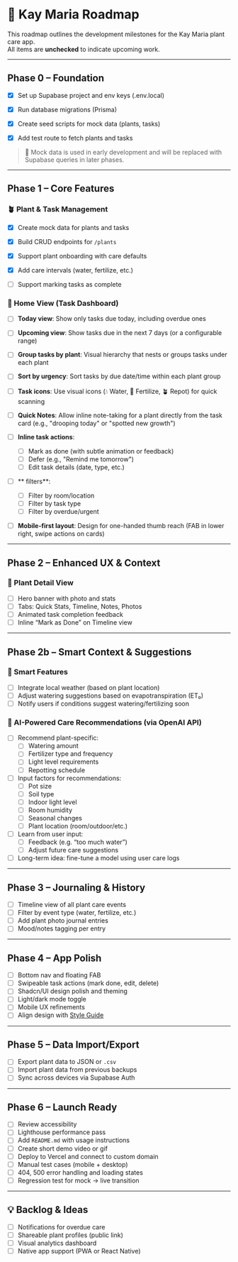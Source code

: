 # 🌱 Kay Maria Roadmap

This roadmap outlines the development milestones for the Kay Maria plant care app.  
All items are **unchecked** to indicate upcoming work.

---

## Phase 0 – Foundation

 - [x] Set up Supabase project and env keys (.env.local)
 - [x] Run database migrations (Prisma)
 - [x] Create seed scripts for mock data (plants, tasks)
 - [x] Add test route to fetch plants and tasks


> 🔧 Mock data is used in early development and will be replaced with Supabase queries in later phases.


---

## Phase 1 – Core Features

### 🪴 Plant & Task Management

- [x] Create mock data for plants and tasks

- [x] Build CRUD endpoints for `/plants`
- [x] Support plant onboarding with care defaults
- [x] Add care intervals (water, fertilize, etc.)
- [ ] Support marking tasks as complete

### 📅 Home View (Task Dashboard)

- [ ] **Today view**: Show only tasks due today, including overdue ones
- [ ] **Upcoming view**: Show tasks due in the next 7 days (or a configurable range)
- [ ] **Group tasks by plant**: Visual hierarchy that nests or groups tasks under each plant
- [ ] **Sort by urgency**: Sort tasks by due date/time within each plant group
- [ ] **Task icons**: Use visual icons (💧 Water, 🌱 Fertilize, 🪴 Repot) for quick scanning
- [ ] **Quick Notes**: Allow inline note-taking for a plant directly from the task card (e.g., "drooping today" or "spotted new growth")
- [ ] **Inline task actions**:
  - [ ] Mark as done (with subtle animation or feedback)
  - [ ] Defer (e.g., "Remind me tomorrow")
  - [ ] Edit task details (date, type, etc.)
- [ ] ** filters**: 
  - [ ] Filter by room/location
  - [ ] Filter by task type
  - [ ] Filter by overdue/urgent
- [ ] **Mobile-first layout**: Design for one-handed thumb reach (FAB in lower right, swipe actions on cards)


---

## Phase 2 – Enhanced UX & Context

### 🌿 Plant Detail View

- [ ] Hero banner with photo and stats
- [ ] Tabs: Quick Stats, Timeline, Notes, Photos
- [ ] Animated task completion feedback
- [ ] Inline “Mark as Done” on Timeline view

---

## Phase 2b – Smart Context & Suggestions

### 🧠 Smart Features

- [ ] Integrate local weather (based on plant location)
- [ ] Adjust watering suggestions based on evapotranspiration (ET₀)
- [ ] Notify users if conditions suggest watering/fertilizing soon

### 🌿 AI-Powered Care Recommendations (via OpenAI API)

- [ ] Recommend plant-specific:
  - [ ] Watering amount
  - [ ] Fertilizer type and frequency
  - [ ] Light level requirements
  - [ ] Repotting schedule
- [ ] Input factors for recommendations:
  - [ ] Pot size
  - [ ] Soil type
  - [ ] Indoor light level
  - [ ] Room humidity
  - [ ] Seasonal changes
  - [ ] Plant location (room/outdoor/etc.)
- [ ] Learn from user input:
  - [ ] Feedback (e.g. “too much water”)
  - [ ] Adjust future care suggestions
- [ ] Long-term idea: fine-tune a model using user care logs

---

## Phase 3 – Journaling & History

- [ ] Timeline view of all plant care events
- [ ] Filter by event type (water, fertilize, etc.)
- [ ] Add plant photo journal entries
- [ ] Mood/notes tagging per entry

---

## Phase 4 – App Polish

- [ ] Bottom nav and floating FAB
- [ ] Swipeable task actions (mark done, edit, delete)
- [ ] Shadcn/UI design polish and theming
- [ ] Light/dark mode toggle
- [ ] Mobile UX refinements
- [ ] Align design with [Style Guide](./style-guide/page.tsx)

---

## Phase 5 – Data Import/Export

- [ ] Export plant data to JSON or `.csv`
- [ ] Import plant data from previous backups
- [ ] Sync across devices via Supabase Auth

---

## Phase 6 – Launch Ready

- [ ] Review accessibility
- [ ] Lighthouse performance pass
- [ ] Add `README.md` with usage instructions
- [ ] Create short demo video or gif
- [ ] Deploy to Vercel and connect to custom domain
- [ ] Manual test cases (mobile + desktop)
- [ ] 404, 500 error handling and loading states
- [ ] Regression test for mock → live transition

---

## 💡 Backlog & Ideas

- [ ] Notifications for overdue care
- [ ] Shareable plant profiles (public link)
- [ ] Visual analytics dashboard
- [ ] Native app support (PWA or React Native)
